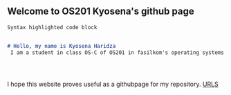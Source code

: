 

## Welcome to OS201 Kyosena's github page

```markdown
Syntax highlighted code block


# Hello, my name is Kyosena Haridza
 I am a student in class OS-C of OS201 in fasilkom's operating systems classes, who is currently undergoing the final exams. 
 




```
I hope this website proves useful as a githubpage for my repository.
[URLS](url/)



